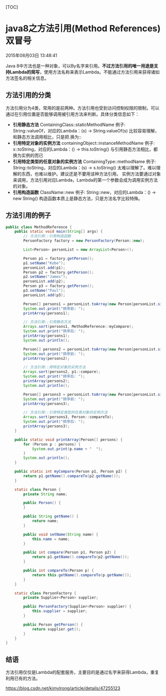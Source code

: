 [TOC]



# java8之方法引用(Method References)双冒号

2015年08月03日 13:48:41

Java 8中方法也是一种对象，可以By名字来引用。**不过方法引用的唯一用途是支持Lambda的简写**，使用方法名称来表示Lambda。不能通过方法引用来获得诸如方法签名的相关信息。

## 方法引用的分类

方法引用分为4类，常用的是前两种。方法引用也受到访问控制权限的限制，可以通过在引用位置是否能够调用被引用方法来判断。具体分类信息如下：

- **引用静态方法** 
  ContainingClass::staticMethodName 
  例子: String::valueOf，对应的Lambda：(s) -> String.valueOf(s) 
  比较容易理解，和静态方法调用相比，只是把.换为::
- **引用特定对象的实例方法** 
  containingObject::instanceMethodName 
  例子: x::toString，对应的Lambda：() -> this.toString() 
  与引用静态方法相比，都换为实例的而已
- **引用特定类型的任意对象的实例方法** 
  ContainingType::methodName 
  例子: String::toString，对应的Lambda：(s) -> s.toString() 
  太难以理解了。难以理解的东西，也难以维护。建议还是不要用该种方法引用。 
  实例方法要通过对象来调用，方法引用对应Lambda，Lambda的第一个参数会成为调用实例方法的对象。
- **引用构造函数** 
  ClassName::new 
  例子: String::new，对应的Lambda：() -> new String() 
  构造函数本质上是静态方法，只是方法名字比较特殊。

## 方法引用的例子

```java
public class MethodReference {
    public static void main(String[] args) {
        // 方法引用::引用构造函数
        PersonFactory factory = new PersonFactory(Person::new);

        List<Person> personList = new ArrayList<Person>();

        Person p1 = factory.getPerson();
        p1.setName("Kobe");
        personList.add(p1);
        Person p2 = factory.getPerson();
        p2.setName("James");
        personList.add(p2);
        Person p3 = factory.getPerson();
        p3.setName("Paul");
        personList.add(p3);

        Person[] persons1 = personList.toArray(new Person[personList.size()]);
        System.out.print("排序前: ");
        printArray(persons1);

        // 方法引用::引用静态方法
        Arrays.sort(persons1, MethodReference::myCompare);
        System.out.print("排序后: ");
        printArray(persons1);
        System.out.println();

        Person[] persons2 = personList.toArray(new Person[personList.size()]);
        System.out.print("排序前: ");
        printArray(persons2);

        // 方法引用::用特定对象的实例方法
        Arrays.sort(persons2, p1::compare);
        System.out.print("排序后: ");
        printArray(persons2);
        System.out.println();

        Person[] persons3 = personList.toArray(new Person[personList.size()]);
        System.out.print("排序前: ");
        printArray(persons3);

        // 方法引用::引用特定类型的任意对象的实例方法
        Arrays.sort(persons3, Person::compareTo);
        System.out.print("排序后: ");
        printArray(persons3);
    }

    public static void printArray(Person[] persons) {
        for (Person p : persons) {
            System.out.print(p.name + "  ");
        }
        System.out.println();
    }

    public static int myCompare(Person p1, Person p2) {
        return p1.getName().compareTo(p2.getName());
    }

    static class Person {
        private String name;

        public Person() {
        }

        public String getName() {
            return name;
        }

        public void setName(String name) {
            this.name = name;
        }

        public int compare(Person p1, Person p2) {
            return p1.getName().compareTo(p2.getName());
        }

        public int compareTo(Person p) {
            return this.getName().compareTo(p.getName());
        }
    }

    static class PersonFactory {
        private Supplier<Person> supplier;

        public PersonFactory(Supplier<Person> supplier) {
            this.supplier = supplier;
        }

        public Person getPerson() {
            return supplier.get();
        }
    }
}

```

## 结语

方法引用仅仅是Lambda的配套服务，主要目的是通过名字来获得Lambda，重复利用已有的方法。



<https://blog.csdn.net/kimylrong/article/details/47255123>